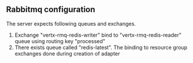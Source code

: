 ## Rabbitmq configuration
The server expects following queues and exchanges.
1. Exchange "vertx-rmq-redis-writer" bind to "vertx-rmq-redis-reader" queue using routing key "processed"
2. There exists queue called "redis-latest". The binding to resource group exchanges done during 
creation of adapter
